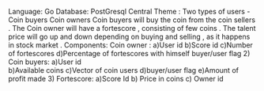 Language:
Go
Database:
PostGresql
Central Theme : 
Two types of users -
Coin buyers
Coin owners
Coin buyers will buy the coin from the coin sellers . The Coin owner will have a fortescore , consisting of few coins . The talent price will go up and down depending on buying and selling , as it happens in stock market .
Components:
Coin owner : 
       a)User id
       b)Score id
       c)Number of fortescores
       d)Percentage of fortescores with himself
buyer/user flag
      2) Coin buyers:
        a)User id  
        b)Available coins
        c)Vector of coin users
        d)buyer/user flag
         e)Amount of profit made
      3) Fortescore: 
                  a)Score Id
                  b) Price in coins
                  c) Owner id
                
